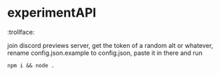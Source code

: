 # experimentAPI
:trollface:

join discord previews server, get the token of a random alt or whatever, rename config.json.example to config.json, paste it in there
and run

`npm i && node .`
